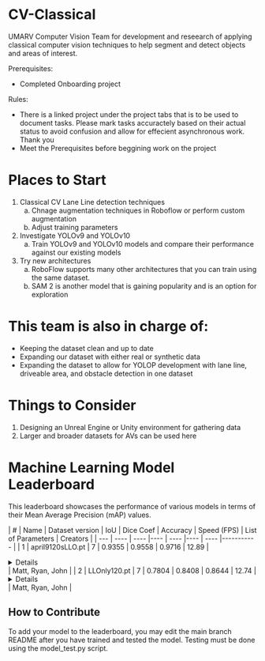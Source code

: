 # CV-Classical
UMARV Computer Vision Team for development and reseearch of applying classical computer vision techniques to help segment and detect objects and areas of interest.

Prerequisites:
- Completed Onboarding project

Rules:
- There is a linked project under the project tabs that is to be used to document tasks. Please mark tasks accuractely based on their actual status to avoid confusion and allow for effecient asynchronous work. Thank you
- Meet the Prerequisites before beggining work on the project


# Places to Start
1. Classical CV Lane Line detection techniques
   <ol type="a">
     <li>Chnage augmentation techniques in Roboflow or perform custom augmentation</li>
     <li>Adjust training parameters</li>
   </ol>
2. Investigate YOLOv9 and YOLOv10
   <ol type="a">
     <li>Train YOLOv9 and YOLOv10 models and compare their performance against our existing models</li>
   </ol>
3. Try new architectures
   <ol type="a">
     <li>RoboFlow supports many other architectures that you can train using the same dataset.</li>
      <li>SAM 2 is another model that is gaining popularity and is an option for exploration</li>
   </ol>

# This team is also in charge of:
- Keeping the dataset clean and up to date
- Expanding our dataset with either real or synthetic data
- Expanding the dataset to allow for YOLOP development with lane line, driveable area, and obstacle detection in one dataset

# Things to Consider
1. Designing an Unreal Engine or Unity environment for gathering data
2. Larger and broader datasets for AVs can be used here

# Machine Learning Model Leaderboard

This leaderboard showcases the performance of various models in terms of their Mean Average Precision (mAP) values.

| #   | Name | Dataset version | IoU | Dice Coef | Accuracy | Speed (FPS) | List of Parameters | Creators              |
| --- | ---- | ---- |---- | ---- |---- | ---- |-----------          |
| 1   | april9120sLLO.pt | 7 | 0.9355 | 0.9558 | 0.9716 | 12.89 | <details> imgsz = 640 </details> | Matt, Ryan, John      |
| 2   | LLOnly120.pt | 7 | 0.7804 | 0.8408 | 0.8644 | 12.74 | <details> imgsz = 640 </details> | Matt, Ryan, John      |

## How to Contribute

To add your model to the leaderboard, you may edit the main branch README after you have trained and tested the model. Testing must be done using the model_test.py script.
